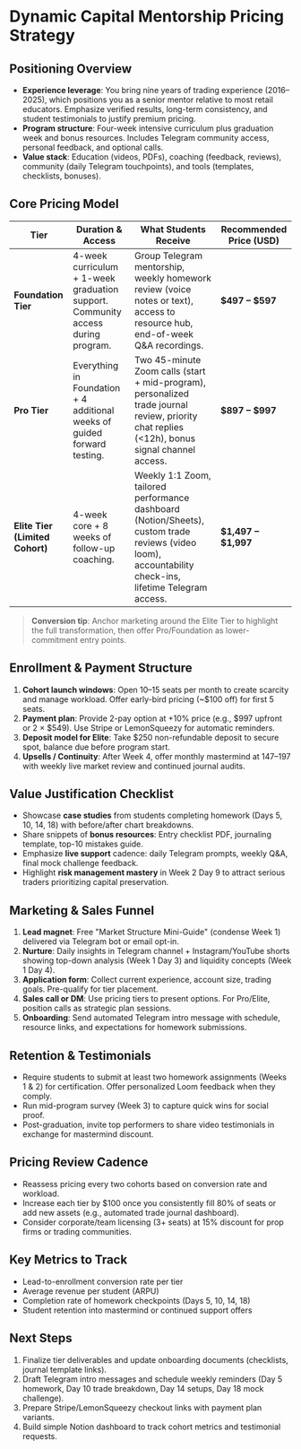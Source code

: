 # Dynamic Capital Mentorship Pricing Strategy

## Positioning Overview
- **Experience leverage**: You bring nine years of trading experience (2016–2025), which positions you as a senior mentor relative to most retail educators. Emphasize verified results, long-term consistency, and student testimonials to justify premium pricing.
- **Program structure**: Four-week intensive curriculum plus graduation week and bonus resources. Includes Telegram community access, personal feedback, and optional calls.
- **Value stack**: Education (videos, PDFs), coaching (feedback, reviews), community (daily Telegram touchpoints), and tools (templates, checklists, bonuses).

## Core Pricing Model
| Tier | Duration & Access | What Students Receive | Recommended Price (USD) |
| --- | --- | --- | --- |
| **Foundation Tier** | 4-week curriculum + 1-week graduation support. Community access during program. | Group Telegram mentorship, weekly homework review (voice notes or text), access to resource hub, end-of-week Q&A recordings. | **$497 – $597** |
| **Pro Tier** | Everything in Foundation + 4 additional weeks of guided forward testing. | Two 45-minute Zoom calls (start + mid-program), personalized trade journal review, priority chat replies (<12h), bonus signal channel access. | **$897 – $997** |
| **Elite Tier (Limited Cohort)** | 4-week core + 8 weeks of follow-up coaching. | Weekly 1:1 Zoom, tailored performance dashboard (Notion/Sheets), custom trade reviews (video loom), accountability check-ins, lifetime Telegram access. | **$1,497 – $1,997** |

> **Conversion tip**: Anchor marketing around the Elite Tier to highlight the full transformation, then offer Pro/Foundation as lower-commitment entry points.

## Enrollment & Payment Structure
1. **Cohort launch windows**: Open 10–15 seats per month to create scarcity and manage workload. Offer early-bird pricing (~$100 off) for first 5 seats.
2. **Payment plan**: Provide 2-pay option at +10% price (e.g., $997 upfront or 2 × $549). Use Stripe or LemonSqueezy for automatic reminders.
3. **Deposit model for Elite**: Take $250 non-refundable deposit to secure spot, balance due before program start.
4. **Upsells / Continuity**: After Week 4, offer monthly mastermind at $147–$197 with weekly live market review and continued journal audits.

## Value Justification Checklist
- Showcase **case studies** from students completing homework (Days 5, 10, 14, 18) with before/after chart breakdowns.
- Share snippets of **bonus resources**: Entry checklist PDF, journaling template, top-10 mistakes guide.
- Emphasize **live support** cadence: daily Telegram prompts, weekly Q&A, final mock challenge feedback.
- Highlight **risk management mastery** in Week 2 Day 9 to attract serious traders prioritizing capital preservation.

## Marketing & Sales Funnel
1. **Lead magnet**: Free "Market Structure Mini-Guide" (condense Week 1) delivered via Telegram bot or email opt-in.
2. **Nurture**: Daily insights in Telegram channel + Instagram/YouTube shorts showing top-down analysis (Week 1 Day 3) and liquidity concepts (Week 1 Day 4).
3. **Application form**: Collect current experience, account size, trading goals. Pre-qualify for tier placement.
4. **Sales call or DM**: Use pricing tiers to present options. For Pro/Elite, position calls as strategic plan sessions.
5. **Onboarding**: Send automated Telegram intro message with schedule, resource links, and expectations for homework submissions.

## Retention & Testimonials
- Require students to submit at least two homework assignments (Weeks 1 & 2) for certification. Offer personalized Loom feedback when they comply.
- Run mid-program survey (Week 3) to capture quick wins for social proof.
- Post-graduation, invite top performers to share video testimonials in exchange for mastermind discount.

## Pricing Review Cadence
- Reassess pricing every two cohorts based on conversion rate and workload.
- Increase each tier by $100 once you consistently fill 80% of seats or add new assets (e.g., automated trade journal dashboard).
- Consider corporate/team licensing (3+ seats) at 15% discount for prop firms or trading communities.

## Key Metrics to Track
- Lead-to-enrollment conversion rate per tier
- Average revenue per student (ARPU)
- Completion rate of homework checkpoints (Days 5, 10, 14, 18)
- Student retention into mastermind or continued support offers

## Next Steps
1. Finalize tier deliverables and update onboarding documents (checklists, journal template links).
2. Draft Telegram intro messages and schedule weekly reminders (Day 5 homework, Day 10 trade breakdown, Day 14 setups, Day 18 mock challenge).
3. Prepare Stripe/LemonSqueezy checkout links with payment plan variants.
4. Build simple Notion dashboard to track cohort metrics and testimonial requests.

